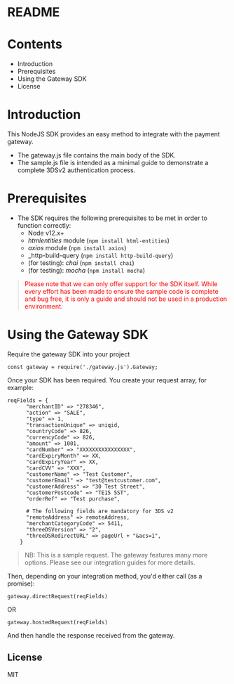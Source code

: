 # README

# Contents
- Introduction
- Prerequisites
- Using the Gateway SDK
- License

# Introduction
This NodeJS SDK provides an easy method to integrate with the payment gateway.
 - The gateway.js file contains the main body of the SDK.
 - The sample.js file is intended as a minimal guide to demonstrate a complete 3DSv2 authentication process.

# Prerequisites
- The SDK requires the following prerequisites to be met in order to function correctly:
    - Node v12.x+
    - _htmlentities_ module (`npm install html-entities`)
    - _axios_ module (`npm install axios`)
    - _http-build-query (`npm install http-build-query`)
    - (for testing): _chai_ (`npm install chai`)
    - (for testing): _mocha_ (`npm install mocha`)

> <span style="color: red">Please note that we can only offer support for the SDK itself. While every effort has been made to ensure the sample code is complete and bug free, it is only a guide and should not be used in a production environment.</span>

# Using the Gateway SDK

Require the gateway SDK into your project

```
const gateway = require('./gateway.js').Gateway;
```

Once your SDK has been required. You create your request array, for example:
```
reqFields = {
      "merchantID" => "278346",
      "action" => "SALE",
      "type" => 1,
      "transactionUnique" => uniqid,
      "countryCode" => 826,
      "currencyCode" => 826,
      "amount" => 1001,
      "cardNumber" => "XXXXXXXXXXXXXXXX",
      "cardExpiryMonth" => XX,
      "cardExpiryYear" => XX,
      "cardCVV" => "XXX",
      "customerName" => "Test Customer",
      "customerEmail" => "test@testcustomer.com",
      "customerAddress" => "30 Test Street",
      "customerPostcode" => "TE15 5ST",
      "orderRef" => "Test purchase",

      # The following fields are mandatory for 3DS v2
      "remoteAddress" => remoteAddress,
      "merchantCategoryCode" => 5411,
      "threeDSVersion" => "2",
      "threeDSRedirectURL" => pageUrl + "&acs=1",
    }

```
> NB: This is a sample request. The gateway features many more options. Please see our integration guides for more details.

Then, depending on your integration method, you'd either call (as a promise):

```
gateway.directRequest(reqFields)
```

OR

```
gateway.hostedRequest(reqFields)
```

And then handle the response received from the gateway.

License
----
MIT

